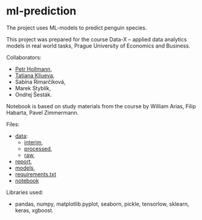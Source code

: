 # ml-prediction
The project uses ML-models to predict penguin species.

This project was prepared for the course Data-X – applied data analytics models in real world tasks, Prague University of Economics and Business.

Collaborators:
- [Petr Hollmann](https://github.com/phollmann1997/),
- [Tatiana Kliueva](https://github.com/tatianaklyueva/),
- Sabína Rimarčíková, 
- Marek Styblík,
- Ondṙej Šesták.

Notebook is based on study materials from the course by William Arias, Filip Habarta, Pavel Zimmermann.

Files:
* [data](https://github.com/tatianaklyueva/ml-prediction/tree/main/data):
  - [interim](https://github.com/tatianaklyueva/ml-prediction/blob/main/data/interim.csv), 
  - [processed](https://github.com/tatianaklyueva/ml-prediction/tree/main/data/processed),
  - [raw](https://github.com/tatianaklyueva/ml-prediction/blob/main/data/raw.xlsx),
* [report](https://github.com/tatianaklyueva/ml-prediction/blob/main/Report.pdf),
* [models](https://github.com/tatianaklyueva/ml-prediction/tree/main/models),
* [requirements.txt](https://github.com/tatianaklyueva/ml-prediction/blob/main/Requirements.txt)
* [notebook](https://github.com/tatianaklyueva/ml-prediction/blob/main/Notebook_1.ipynb)

Libraries used:
- pandas, numpy, matplotlib.pyplot, seaborn, pickle, tensorlow, sklearn, keras, xgboost.
